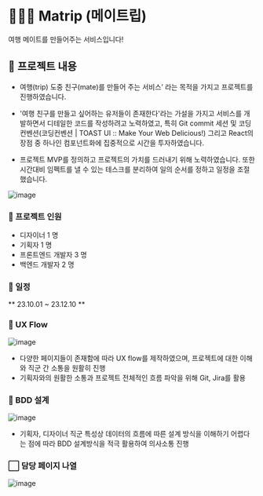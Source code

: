 # 💁🏻‍♀️ Matrip (메이트립)

여행 메이트를 만들어주는 서비스입니다!

## 📝 프로젝트 내용

- 여행(trip) 도중 친구(mate)를 만들어 주는 서비스’ 라는 목적을 가지고 프로젝트를 진행하였습니다.

- '여행 친구를 만들고 싶어하는 유저들이 존재한다'라는 가설을 가지고 서비스를 개발하면서 디테일한 코드를 작성하려고 노력하였고, 특히 Git commit 세션 및 코딩 컨벤션(코딩컨벤션 | TOAST UI :: Make Your Web Delicious!) 그리고 React의 장점 중 하나인 컴포넌트화에 집중적으로 시간을 투자하였습니다. 

- 프로젝트 MVP를 정의하고 프로젝트의 가치를 드러내기 위해 노력하였습니다. 또한 시간대비 임펙트를 낼 수 있는 테스크를 분리하여 일의 순서를 정하고 일정을 조절했습니다.

![image](https://github.com/YoonJoowon/matrip/assets/118035287/b16fc8f7-4858-4658-820f-0d4e3ac618e1)

### 👯 프로젝트 인원

- 디자이너 1 명
- 기획자 1 명
- 프론트엔드 개발자 3 명
- 백엔드 개발자 2 명

### 📆 일정
** 23.10.01 ~ 23.12.10 **

### 📃 UX Flow

![image](https://github.com/YoonJoowon/matrip/assets/118035287/ed6b6f80-acf1-4f3f-9817-e1fa6fe5867d)
- 다양한 페이지들이 존재함에 따라 UX flow를 제작하였으며, 프로젝트에 대한 이해와 직군 간 소통을 원활히 진행
- 기획자와의 원활한 소통과 프로젝트 전체적인 흐름 파악을 위해 Git, Jira를 활용

### 📃 BDD 설계

![image](https://github.com/YoonJoowon/matrip/assets/118035287/eead9199-9f7b-4229-9b28-d8215224bbe8)
- 기획자, 디자이너 직군 특성상 데이터의 흐름에 따른 설계 방식을 이해하기 어렵다는 점에 따라 BDD 설계방식을 적극 활용하여 의사소통 진행

### ⬜ 담당 페이지 나열
![image](https://github.com/YoonJoowon/matrip/assets/118035287/b383d5b1-0c6c-4275-83a1-6ea310de3422)
